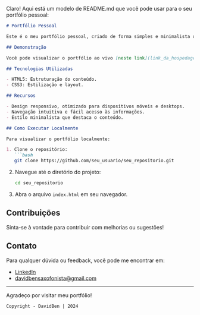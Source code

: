 Claro! Aqui está um modelo de README.md que você pode usar para o seu portfólio pessoal:

```markdown
# Portfólio Pessoal

Este é o meu portfólio pessoal, criado de forma simples e minimalista usando apenas HTML e CSS. Ele apresenta meus projetos, habilidades e informações de contato.

## Demonstração

Você pode visualizar o portfólio ao vivo [neste link](link_da_hospedagem) (substitua pelo link real se estiver hospedado).

## Tecnologias Utilizadas

- HTML5: Estruturação do conteúdo.
- CSS3: Estilização e layout.

## Recursos

- Design responsivo, otimizado para dispositivos móveis e desktops.
- Navegação intuitiva e fácil acesso às informações.
- Estilo minimalista que destaca o conteúdo.

## Como Executar Localmente

Para visualizar o portfólio localmente:

1. Clone o repositório:
   ```bash
   git clone https://github.com/seu_usuario/seu_repositorio.git
   ```
   
2. Navegue até o diretório do projeto:
   ```bash
   cd seu_repositorio
   ```

3. Abra o arquivo `index.html` em seu navegador.

## Contribuições

Sinta-se à vontade para contribuir com melhorias ou sugestões!

## Contato

Para qualquer dúvida ou feedback, você pode me encontrar em:

- [LinkedIn](https://www.linkedin.com/in/davidben81/)
- [davidbensaxofonista@gmail.com](mailto:seu_email)

---

Agradeço por visitar meu portfólio!
```
Copyright - DavidBen | 2024
```
